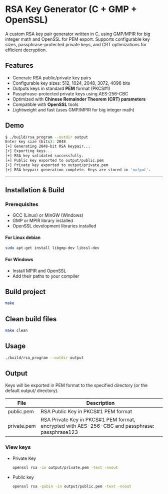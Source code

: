 # RSA Key Generator (C + GMP + OpenSSL)

A custom RSA key pair generator written in C, using GMP/MPIR for big integer math and OpenSSL for PEM export. Supports configurable key sizes, passphrase-protected private keys, and CRT optimizations for efficient decryption.

##  Features

- Generate RSA public/private key pairs
- Configurable key sizes: 512, 1024, 2048, 3072, 4096 bits
- Outputs keys in standard **PEM** format (PKCS#1)
- Passphrase-protected private keys using AES-256-CBC
- Optimized with **Chinese Remainder Theorem (CRT) parameters**
- Compatible with **OpenSSL** tools
- Lightweight and fast (uses GMP/MPIR for big integer math)

##  Demo

```bash
$ ./build/rsa_program --outdir output
Enter key size (bits): 2048
[+] Generating 2048-bit RSA keypair...
[+] Exporting keys...
[+] RSA key validated successfully.
[+] Public key exported to output/public.pem
[+] Private key exported to output/private.pem
[+] RSA keypair generation complete. Keys are stored in 'output'.
```

---

##  Installation & Build
### Prerequisites 
- GCC (Linux) or MinGW (Windows)
- GMP or MPIR library installed
- OpenSSL development libraries installed
#### For Linux debian
```bash
sudo apt-get install libgmp-dev libssl-dev
```
#### For Windows
- Install MPIR and OpenSSL
- Add their paths to your compiler

## Build project
```bash
make
```
## Clean build files
```bash
make clean
```
## Usage
```bash
./build/rsa_program --outdir output
```

## Output
Keys will be exported in PEM format to the specified directory (or the default output/ directory).

| File  | Description |
| ------------- | ------------- |
| public.pem | RSA Public Key in PKCS#1 PEM format|
| private.pem | RSA Private Key in PKCS#1 PEM format, encrypted with AES-256-CBC and passphrase: passphrase123  |

### View keys
- Private Key
  ```bash
  openssl rsa -in output/private.pem -text -noout
  ```
- Public key
  ```bash
  openssl rsa -pubin -in output/public.pem -text -noout
  ```








